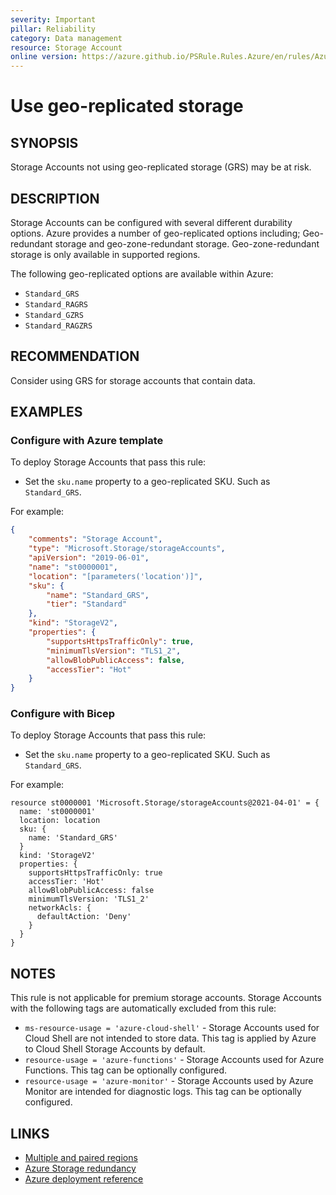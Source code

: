 ```yaml
---
severity: Important
pillar: Reliability
category: Data management
resource: Storage Account
online version: https://azure.github.io/PSRule.Rules.Azure/en/rules/Azure.Storage.UseReplication/
---
```


# Use geo-replicated storage

## SYNOPSIS

Storage Accounts not using geo-replicated storage (GRS) may be at risk.

## DESCRIPTION

Storage Accounts can be configured with several different durability options.
Azure provides a number of geo-replicated options including;
Geo-redundant storage and geo-zone-redundant storage.
Geo-zone-redundant storage is only available in supported regions.

The following geo-replicated options are available within Azure:

- `Standard_GRS`
- `Standard_RAGRS`
- `Standard_GZRS`
- `Standard_RAGZRS`

## RECOMMENDATION

Consider using GRS for storage accounts that contain data.

## EXAMPLES

### Configure with Azure template

To deploy Storage Accounts that pass this rule:

- Set the `sku.name` property to a geo-replicated SKU.
  Such as `Standard_GRS`.

For example:

```json
{
    "comments": "Storage Account",
    "type": "Microsoft.Storage/storageAccounts",
    "apiVersion": "2019-06-01",
    "name": "st0000001",
    "location": "[parameters('location')]",
    "sku": {
        "name": "Standard_GRS",
        "tier": "Standard"
    },
    "kind": "StorageV2",
    "properties": {
        "supportsHttpsTrafficOnly": true,
        "minimumTlsVersion": "TLS1_2",
        "allowBlobPublicAccess": false,
        "accessTier": "Hot"
    }
}
```

### Configure with Bicep

To deploy Storage Accounts that pass this rule:

- Set the `sku.name` property to a geo-replicated SKU.
  Such as `Standard_GRS`.

For example:

```bicep
resource st0000001 'Microsoft.Storage/storageAccounts@2021-04-01' = {
  name: 'st0000001'
  location: location
  sku: {
    name: 'Standard_GRS'
  }
  kind: 'StorageV2'
  properties: {
    supportsHttpsTrafficOnly: true
    accessTier: 'Hot'
    allowBlobPublicAccess: false
    minimumTlsVersion: 'TLS1_2'
    networkAcls: {
      defaultAction: 'Deny'
    }
  }
}
```

## NOTES

This rule is not applicable for premium storage accounts.
Storage Accounts with the following tags are automatically excluded from this rule:

- `ms-resource-usage = 'azure-cloud-shell'` - Storage Accounts used for Cloud Shell are not intended to store data.
  This tag is applied by Azure to Cloud Shell Storage Accounts by default.
- `resource-usage = 'azure-functions'` - Storage Accounts used for Azure Functions.
  This tag can be optionally configured.
- `resource-usage = 'azure-monitor'` - Storage Accounts used by Azure Monitor are intended for diagnostic logs.
  This tag can be optionally configured.

## LINKS

- [Multiple and paired regions](https://learn.microsoft.com/azure/architecture/framework/resiliency/design-requirements)
- [Azure Storage redundancy](https://docs.microsoft.com/azure/storage/common/storage-redundancy)
- [Azure deployment reference](https://docs.microsoft.com/azure/templates/microsoft.storage/storageaccounts)
